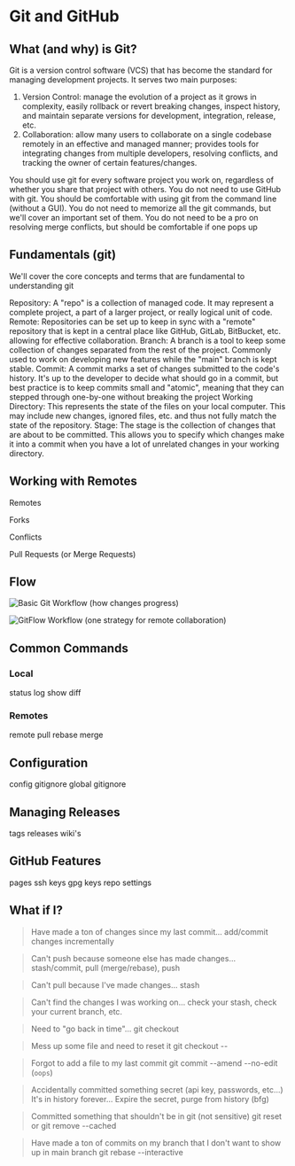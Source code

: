 # Git and GitHub

## What (and why) is Git?

Git is a version control software (VCS) that has become the standard for managing development projects. It serves two main purposes:

1. Version Control: manage the evolution of a project as it grows in complexity, easily rollback or revert breaking changes, inspect history, and maintain separate versions for development, integration, release, etc.
2. Collaboration: allow many users to collaborate on a single codebase remotely in an effective and managed manner; provides tools for integrating changes from multiple developers, resolving conflicts, and tracking the owner of certain features/changes.

You should use git for every software project you work on, regardless of whether you share that project with others.
You do not need to use GitHub with git.
You should be comfortable with using git from the command line (without a GUI).
You do not need to memorize all the git commands, but we'll cover an important set of them.
You do not need to be a pro on resolving merge conflicts, but should be comfortable if one pops up

## Fundamentals (git)

We'll cover the core concepts and terms that are fundamental to understanding git

Repository: A "repo" is a collection of managed code. It may represent a complete project, a part of a larger project, or really logical unit of code.
Remote: Repositories can be set up to keep in sync with a "remote" repository that is kept in a central place like GitHub, GitLab, BitBucket, etc. allowing for effective collaboration.
Branch: A branch is a tool to keep some collection of changes separated from the rest of the project. Commonly used to work on developing new features while the "main" branch is kept stable.
Commit: A commit marks a set of changes submitted to the code's history. It's up to the developer to decide what should go in a commit, but best practice is to keep commits small and "atomic", meaning that they can stepped through one-by-one without breaking the project
Working Directory: This represents the state of the files on your local computer. This may include new changes, ignored files, etc. and thus not fully match the state of the repository.
Stage: The stage is the collection of changes that are about to be committed. This allows you to specify which changes make it into a commit when you have a lot of unrelated changes in your working directory.

## Working with Remotes

Remotes

Forks

Conflicts

Pull Requests (or Merge Requests)



## Flow

![Basic Git Workflow (how changes progress)](https://www.cloudturbine.com/wordpress/wp-content/uploads/2016/08/git_workflow.png)

![GitFlow Workflow (one strategy for remote collaboration)](https://wac-cdn.atlassian.com/dam/jcr:b5259cce-6245-49f2-b89b-9871f9ee3fa4/03%20(2).svg?cdnVersion=1548)

## Common Commands

### Local

status
log
show
diff

### Remotes

remote
pull
rebase
merge

## Configuration

config
gitignore
global gitignore

## Managing Releases

tags
releases
wiki's

## GitHub Features

pages
ssh keys
gpg keys
repo settings

## What if I?

> Have made a ton of changes since my last commit...
add/commit changes incrementally

> Can't push because someone else has made changes...
stash/commit, pull (merge/rebase), push

> Can't pull because I've made changes...
stash

> Can't find the changes I was working on...
check your stash, check your current branch, etc.

> Need to "go back in time"...
git checkout <some commit>

> Mess up some file and need to reset it
git checkout -- <some file>

> Forgot to add a file to my last commit
git commit --amend --no-edit (`oops`)

> Accidentally committed something secret (api key, passwords, etc...)
It's in history forever...
Expire the secret, purge from history (bfg)

> Committed something that shouldn't be in git (not sensitive)
git reset <some file> or git remove --cached

> Have made a ton of commits on my branch that I don't want to show up in main branch
git rebase --interactive

